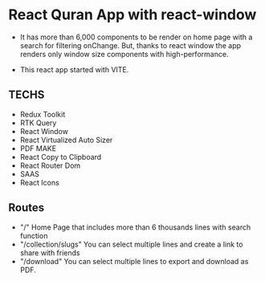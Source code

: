 # React Quran App with react-window

- It has more than 6,000 components to be render on home page with a search for filtering onChange. But, thanks to react window the app renders only window size components with high-performance.

- This react app started with VITE.

## TECHS

- Redux Toolkit
- RTK Query
- React Window
- React Virtualized Auto Sizer
- PDF MAKE
- React Copy to Clipboard
- React Router Dom
- SAAS
- React Icons

## Routes

- "/" Home Page that includes more than 6 thousands lines with search function
- "/collection/slugs" You can select multiple lines and create a link to share with friends
- "/download" You can select multiple lines to export and download as PDF.
